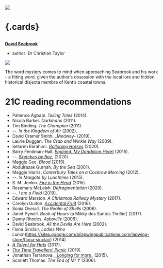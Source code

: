 <a href="https://juncture-digital.org"><img src="https://gitcdn.link/repo/jstor-labs/juncture/main/images/ve-button.png"></a>

<param ve-config 
       title="21st Century Kent"
       banner="images/Millenium%20Mural.jpg">

# {.cards}

##
**[David Seabrook](21c-seabrook-biography)**

- author: Dr Christian Taylor

![](https://iiif.juncture-digital.org/thumbnail?url=https://raw.githubusercontent.com/kent-map/kent/main/images/thumbnails/21c.jpg)

The word mystery comes to mind when approaching Seabrook and his work - a fitting word, given the author’s obsession with the local lore and hidden historical disjecta membra of Kent’s coastal towns.

# 21C reading recommendations

- Patience Agbabi. _Telling Tales_ (2014).  
- Nicola Barker. _Darkmans_ (2011).  
- Tim Binding. _The Champion_ (2011).  
- --. _In the Kingdom of Air_ (2002).  
- David Cramer Smith. _Medway- (2019).  
- Laurie Duggan. _The Crab and Winkle Way_ (2009).  
- Setareh Ebrahimi. [_Galloping Horses_](https://www.wordsmithery.info/setarehebrahimi) (2020).  
- Barry Fentiman-Hall. [_England, My Dandelion Heart_](https://www.wordsmithery.info/bfh-books) (2016).  
- --. [_Sketches by Baz_](https://www.wordsmithery.info/bfh-books), (2020). 
- Maggie Gee. _Blood_ (2019).
- Abdulrazak Gurnah. _By the Sea_ (2001).  
- Maggie Harris. _Canterbury Tales on a Cockrow Morning_ (2012).  
- --. _In Margate by Lunchtime_ (2015).  
- S. M. Jenkin. [_Fire in the Head_]( https://www.wordsmithery.info/fire-in-the-head) (2015).  
- Rosemary McLeish. _Defragmentation_ (2020).  
- --. _I am a Field_ (2019).  
- Edward Marston. _A Christmas Railway Mystery_ (2017).  
- Carolyn Oulton. [_Accidental Fruit_](https://www.worplepress.com/accidental-fruit/?fbclid=IwAR0iMTicaIsO_Ae8HdZ08m0KgQSvmjydKumvlC5uE1KUtVJb6sX7WMbuZag) (2016).  
- Sonia Overall. _The Realm of Shells_ (2006).  
- Janet Pywell. _Book of Hours_ (a Mikky dos Santos Thriller) (2017).  
- Danny Rhodes. _Asboville_ (2006).  
- David Seabrook. _All the Devils Are Here_ (2002).  
- Fiona Sinclair. _Ladies Who Lunch_(https://sites.google.com/a/lapwingpublications.com/lapwing-store/fiona-sinclair) (2014).  
- [_A Talent for Hats_](https://www.dempseyandwindle.com/fionasinclair.html) (2017).  
- [_The Time Travellers’ Picnic_](https://www.dempseyandwindle.com/fionasinclair.html) (2019).  
- Jonathan Terranova [_ Longing for more_]( https://www.wordsmithery.info/longing-for-more) (2015).  
- Scarlett Thomas. _The End of Mr Y_ (2006).
